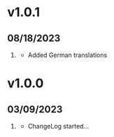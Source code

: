 # v1.0.1
##  08/18/2023

1. [](#new)
    * Added German translations

# v1.0.0
##  03/09/2023

1. [](#new)
    * ChangeLog started...
